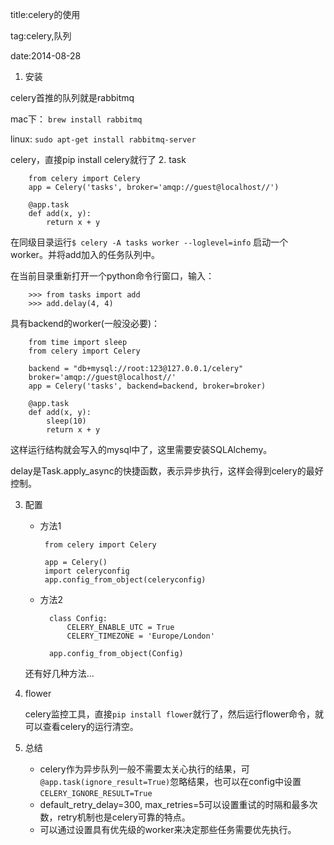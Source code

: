 title:celery的使用

tag:celery,队列

date:2014-08-28

1. 安装

  celery首推的队列就是rabbitmq
  
  mac下：
   `brew install rabbitmq`
   
  linux:
  `sudo apt-get install rabbitmq-server`
  
  celery，直接pip install celery就行了
2. task

        from celery import Celery
        app = Celery('tasks', broker='amqp://guest@localhost//')
  
        @app.task
        def add(x, y):
            return x + y
            
   在同级目录运行`$ celery -A tasks worker --loglevel=info` 启动一个worker。并将add加入的任务队列中。
      
   在当前目录重新打开一个python命令行窗口，输入：   
   
        >>> from tasks import add
        >>> add.delay(4, 4)
        
   具有backend的worker(一般没必要)：
   
        from time import sleep
        from celery import Celery
  
        backend = "db+mysql://root:123@127.0.0.1/celery"
        broker='amqp://guest@localhost//'
        app = Celery('tasks', backend=backend, broker=broker)
 
        @app.task
        def add(x, y):
            sleep(10)
            return x + y

   这样运行结构就会写入的mysql中了，这里需要安装SQLAlchemy。
 
   delay是Task.apply_async的快捷函数，表示异步执行，这样会得到celery的最好控制。
   
3. 配置   
     * 方法1  
  
            from celery import Celery

            app = Celery()
            import celeryconfig
            app.config_from_object(celeryconfig)
    
    * 方法2
    
            class Config:
                CELERY_ENABLE_UTC = True
                CELERY_TIMEZONE = 'Europe/London'

            app.config_from_object(Config)
            
    还有好几种方法...

4. flower
   
   celery监控工具，直接`pip install flower`就行了，然后运行flower命令，就可以查看celery的运行清空。
   
5. 总结

   * celery作为异步队列一般不需要太关心执行的结果，可`@app.task(ignore_result=True)`忽略结果，也可以在config中设置`CELERY_IGNORE_RESULT=True`
   * default_retry_delay=300, max_retries=5可以设置重试的时隔和最多次数，retry机制也是celery可靠的特点。
   * 可以通过设置具有优先级的worker来决定那些任务需要优先执行。  
